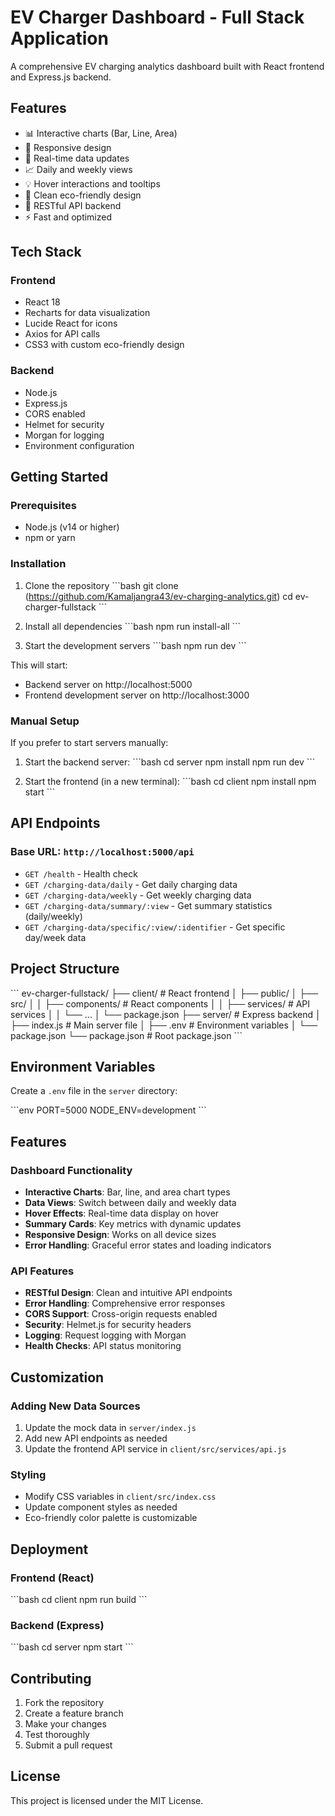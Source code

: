# EV Charger Dashboard - Full Stack Application

A comprehensive EV charging analytics dashboard built with React frontend and Express.js backend.

## Features

- 📊 Interactive charts (Bar, Line, Area)
- 📱 Responsive design
- 🔄 Real-time data updates
- 📈 Daily and weekly views
- 💡 Hover interactions and tooltips
- 🎨 Clean eco-friendly design
- 🚀 RESTful API backend
- ⚡ Fast and optimized

## Tech Stack

### Frontend

- React 18
- Recharts for data visualization
- Lucide React for icons
- Axios for API calls
- CSS3 with custom eco-friendly design

### Backend

- Node.js
- Express.js
- CORS enabled
- Helmet for security
- Morgan for logging
- Environment configuration

## Getting Started

### Prerequisites

- Node.js (v14 or higher)
- npm or yarn

### Installation

1. Clone the repository
   \`\`\`bash
   git clone (https://github.com/Kamaljangra43/ev-charging-analytics.git)
   cd ev-charger-fullstack
   \`\`\`

2. Install all dependencies
   \`\`\`bash
   npm run install-all
   \`\`\`

3. Start the development servers
   \`\`\`bash
   npm run dev
   \`\`\`

This will start:

- Backend server on http://localhost:5000
- Frontend development server on http://localhost:3000

### Manual Setup

If you prefer to start servers manually:

1. Start the backend server:
   \`\`\`bash
   cd server
   npm install
   npm run dev
   \`\`\`

2. Start the frontend (in a new terminal):
   \`\`\`bash
   cd client
   npm install
   npm start
   \`\`\`

## API Endpoints

### Base URL: `http://localhost:5000/api`

- `GET /health` - Health check
- `GET /charging-data/daily` - Get daily charging data
- `GET /charging-data/weekly` - Get weekly charging data
- `GET /charging-data/summary/:view` - Get summary statistics (daily/weekly)
- `GET /charging-data/specific/:view/:identifier` - Get specific day/week data

## Project Structure

\`\`\`
ev-charger-fullstack/
├── client/ # React frontend
│ ├── public/
│ ├── src/
│ │ ├── components/ # React components
│ │ ├── services/ # API services
│ │ └── ...
│ └── package.json
├── server/ # Express backend
│ ├── index.js # Main server file
│ ├── .env # Environment variables
│ └── package.json
└── package.json # Root package.json
\`\`\`

## Environment Variables

Create a `.env` file in the `server` directory:

\`\`\`env
PORT=5000
NODE_ENV=development
\`\`\`

## Features

### Dashboard Functionality

- **Interactive Charts**: Bar, line, and area chart types
- **Data Views**: Switch between daily and weekly data
- **Hover Effects**: Real-time data display on hover
- **Summary Cards**: Key metrics with dynamic updates
- **Responsive Design**: Works on all device sizes
- **Error Handling**: Graceful error states and loading indicators

### API Features

- **RESTful Design**: Clean and intuitive API endpoints
- **Error Handling**: Comprehensive error responses
- **CORS Support**: Cross-origin requests enabled
- **Security**: Helmet.js for security headers
- **Logging**: Request logging with Morgan
- **Health Checks**: API status monitoring

## Customization

### Adding New Data Sources

1. Update the mock data in `server/index.js`
2. Add new API endpoints as needed
3. Update the frontend API service in `client/src/services/api.js`

### Styling

- Modify CSS variables in `client/src/index.css`
- Update component styles as needed
- Eco-friendly color palette is customizable

## Deployment

### Frontend (React)

\`\`\`bash
cd client
npm run build
\`\`\`

### Backend (Express)

\`\`\`bash
cd server
npm start
\`\`\`

## Contributing

1. Fork the repository
2. Create a feature branch
3. Make your changes
4. Test thoroughly
5. Submit a pull request

## License

This project is licensed under the MIT License.
